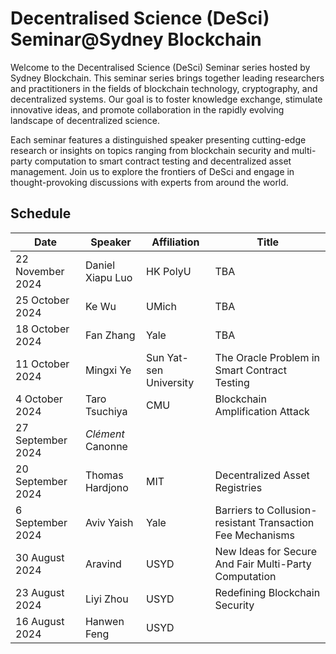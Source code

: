# Decentralised Science (DeSci) Seminar@Sydney Blockchain

Welcome to the Decentralised Science (DeSci) Seminar series hosted by Sydney Blockchain. This seminar series brings together leading researchers and practitioners in the fields of blockchain technology, cryptography, and decentralized systems. Our goal is to foster knowledge exchange, stimulate innovative ideas, and promote collaboration in the rapidly evolving landscape of decentralized science.

Each seminar features a distinguished speaker presenting cutting-edge research or insights on topics ranging from blockchain security and multi-party computation to smart contract testing and decentralized asset management. Join us to explore the frontiers of DeSci and engage in thought-provoking discussions with experts from around the world.

## Schedule

| Date | Speaker | Affiliation | Title |
|------|---------|-------------|-------|
| 22 November 2024 | Daniel Xiapu Luo | HK PolyU | TBA |
| 25 October 2024 | Ke Wu | UMich | TBA |
| 18 October 2024 | Fan Zhang | Yale | TBA |
| 11 October 2024 | Mingxi Ye | Sun Yat-sen University | The Oracle Problem in Smart Contract Testing |
| 4 October 2024 | Taro Tsuchiya | CMU | Blockchain Amplification Attack |
| 27 September 2024 | *Clément* Canonne |  |  |
| 20 September 2024 | Thomas Hardjono | MIT | Decentralized Asset Registries |
| 6 September 2024 | Aviv Yaish | Yale | Barriers to Collusion-resistant Transaction Fee Mechanisms |
| 30 August 2024 | Aravind | USYD | New Ideas for Secure And Fair Multi-Party Computation |
| 23 August 2024 | Liyi Zhou | USYD | Redefining Blockchain Security |
| 16 August 2024 | Hanwen Feng | USYD |  |
